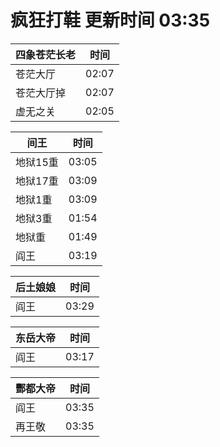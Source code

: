 # 疯狂打鞋 更新时间 03:35

| 四象苍茫长老   | 时间    |
|--------|-------|
| 苍茫大厅 | 02:07 |
| 苍茫大厅掉 | 02:07 |
| 虚无之关 | 02:05 |

| 间王   | 时间    |
|--------|-------|
| 地狱15重 | 03:05 |
| 地狱17重 | 03:09 |
| 地狱1重 | 03:09 |
| 地狱3重 | 01:54 |
| 地狱重 | 01:49 |
| 阎王 | 03:19 |

| 后土娘娘   | 时间    |
|--------|-------|
| 阎王 | 03:29 |

| 东岳大帝   | 时间    |
|--------|-------|
| 阎王 | 03:17 |

| 酆都大帝   | 时间    |
|--------|-------|
| 阎王 | 03:35 |
| 再王敬 | 03:35 |